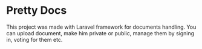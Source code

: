 # Pretty Docs

This project was made with Laravel framework for documents handling. You can upload document, make him private or public, manage them by signing in, voting for them etc. 
